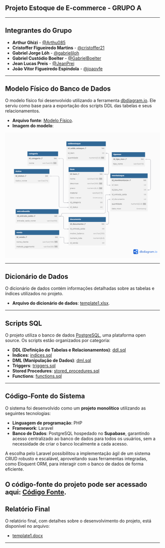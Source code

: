 
## Projeto Estoque de E-commerce - GRUPO A

---

## **Integrantes do Grupo**
- **Arthur Ghizi** - [@Arthu085](https://github.com/Arthu085)  
- **Cristoffer Figueiredo Martins** - [@cristoffer21](https://github.com/cristoffer21)  
- **Gabriel Jorge Lóh** - [@gabrieljloh](https://github.com/gabrieljloh)  
- **Gabriel Custódio Boelter** - [@GabrielBoelter](https://github.com/GabrielBoelter)  
- **Jean Lucas Preis** - [@JeanPrei](https://github.com/JeanPrei)  
- **João Vitor Figueiredo Espindola** - [@joaovfe](https://github.com/joaovfe)  

---

## **Modelo Físico do Banco de Dados**

O modelo físico foi desenvolvido utilizando a ferramenta [dbdiagram.io](https://dbdiagram.io/). Ele serviu como base para a exportação dos scripts DDL das tabelas e seus relacionamentos.  

- **Arquivo fonte**: [Modelo Físico](https://dbdiagram.io/d/673537f4e9daa85aca608249).  
- **Imagem do modelo**:  

![Modelo Físico do Banco de Dados](images/Untitled.png)  

---

## **Dicionário de Dados**

O dicionário de dados contém informações detalhadas sobre as tabelas e índices utilizados no projeto.  
- **Arquivo do dicionário de dados**: [template1.xlsx](dicionario_dados/template1.xlsx).

---

## **Scripts SQL**

O projeto utiliza o banco de dados [PostgreSQL](https://www.postgresql.org/download/), uma plataforma open source. Os scripts estão organizados por categoria:  

- **DDL (Definição de Tabelas e Relacionamentos)**: [ddl.sql](scripts_sql/ddl.sql)  
- **Índices**: [indices.sql](scripts_sql/indices.sql)  
- **DML (Manipulação de Dados)**: [dml.sql](scripts_sql/dml.sql)  
- **Triggers**: [triggers.sql](scripts_sql/triggers.sql)  
- **Stored Procedures**: [stored_procedures.sql](scripts_sql/stored_procedures.sql)  
- **Functions**: [functions.sql](scripts_sql/functions.sql)  

---

## **Código-Fonte do Sistema**

O sistema foi desenvolvido como um **projeto monolítico** utilizando as seguintes tecnologias:  
- **Linguagem de programação**: PHP  
- **Framework**: Laravel  
- **Banco de Dados**: PostgreSQL hospedado no **Supabase**, garantindo acesso centralizado ao banco de dados para todos os usuários, sem a necessidade de criar o banco localmente a cada acesso.  

A escolha pelo Laravel possibilitou a implementação ágil de um sistema CRUD robusto e escalável, aproveitando suas ferramentas integradas, como Eloquent ORM, para interagir com o banco de dados de forma eficiente.

O código-fonte do projeto pode ser acessado aqui: [Código Fonte](https://github.com/joaovfe/Estoque).  
---

## **Relatório Final**

O relatório final, com detalhes sobre o desenvolvimento do projeto, está disponível no arquivo:  
- [template1.docx](relatorio/template1.docx)  

---
